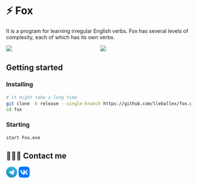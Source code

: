 # ⚡ Fox

It is a program for learning irregular English verbs. Fox has several levels of complexity, each of which has its own verbs.

<div>
  <img src="https://i.imgur.com/sPvtZie.png" width="49%">
  <img src="https://i.imgur.com/plHETj7.png" width="49%" align="right">
</div>

## Getting started

### Installing

```bash
# it might take a long time
git clone -b release --single-branch https://github.com/lleballex/fox.git
cd fox
```

### Starting

```bash
start Fox.exe
```

## 🙋🏽‍♂️ Contact me

[<img width="30px" title="lleballex | Telegram" src="https://raw.githubusercontent.com/github/explore/main/topics/telegram/telegram.png">](https://t.me/lleballex)
[<img width="30px" title="lleballex | VK" src="https://raw.githubusercontent.com/github/explore/main/topics/vk/vk.png">](https://vk.com/lleballex)
